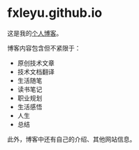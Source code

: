 # fxleyu.github.io


这是我的[个人博客](https://fxleyu.github.io/)。

博客内容包含但不紧限于：
- 原创技术文章
- 技术文档翻译
- 生活随笔
- 读书笔记
- 职业规划
- 生活感悟
- 人生
- 总结

此外，博客中还有自己的介绍、其他网站信息。
